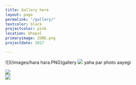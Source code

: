 ```yaml
---
title: Gallery here
layout: page
permalink: "/gallery/"
textcolor: black
projectcolor: pink
location: bhopal
primaryimage: ZONE.png
projectdate: 2017

---
```

![](/images/hara hara.PNG)gallery
<img src="{{site.baseurl}}/images/{{page.primaryimage}}"/>
yaha par photo aayegi

<div class="container">
<div class="row">
<div class="col"><img src="../images/hara%20hara.PNG"></div>
<div class="col"><img src="../images/free-business-banner-vector.webp"></div>
</div>
</div>